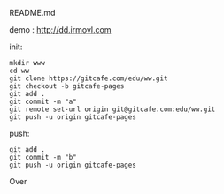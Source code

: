 README.md



demo : http://dd.irmovl.com

init:

    mkdir www
    cd ww
    git clone https://gitcafe.com/edu/ww.git
    git checkout -b gitcafe-pages
    git add .
    git commit -m "a"
    git remote set-url origin git@gitcafe.com:edu/ww.git
    git push -u origin gitcafe-pages



push:

    git add .
    git commit -m "b"
    git push -u origin gitcafe-pages


Over